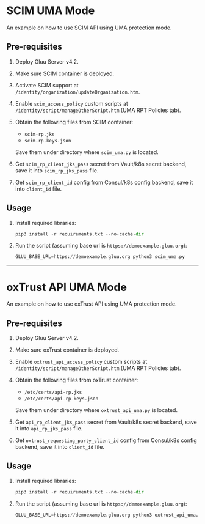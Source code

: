 # SCIM UMA Mode

An example on how to use SCIM API using UMA protection mode.

## Pre-requisites

1.  Deploy Gluu Server v4.2.
1.  Make sure SCIM container is deployed.
1.  Activate SCIM support at `/identity/organization/updateOrganization.htm`.
1.  Enable `scim_access_policy` custom scripts at `/identity/script/manageOtherScript.htm` (UMA RPT Policies tab).
1.  Obtain the following files from SCIM container:

    - `scim-rp.jks`
    - `scim-rp-keys.json`

    Save them under directory where `scim_uma.py` is located.

1.  Get `scim_rp_client_jks_pass` secret from Vault/k8s secret backend, save it into `scim_rp_jks_pass` file.
1.  Get `scim_rp_client_id` config from Consul/k8s config backend, save it into `client_id` file.

## Usage

1.  Install required libraries:

    ```python
    pip3 install -r requirements.txt --no-cache-dir
    ```

2.  Run the script (assuming base url is `https://demoexample.gluu.org`):

    ```python
    GLUU_BASE_URL=https://demoexample.gluu.org python3 scim_uma.py
    ```

---

# oxTrust API UMA Mode

An example on how to use oxTrust API using UMA protection mode.

## Pre-requisites

1.  Deploy Gluu Server v4.2.
1.  Make sure oxTrust container is deployed.
1.  Enable `oxtrust_api_access_policy` custom scripts at `/identity/script/manageOtherScript.htm` (UMA RPT Policies tab).
1.  Obtain the following files from oxTrust container:

    - `/etc/certs/api-rp.jks`
    - `/etc/certs/api-rp-keys.json`

    Save them under directory where `oxtrust_api_uma.py` is located.

1.  Get `api_rp_client_jks_pass` secret from Vault/k8s secret backend, save it into `api_rp_jks_pass` file.
1.  Get `oxtrust_requesting_party_client_id` config from Consul/k8s config backend, save it into `client_id` file.

## Usage

1.  Install required libraries:

    ```python
    pip3 install -r requirements.txt --no-cache-dir
    ```

2.  Run the script (assuming base url is `https://demoexample.gluu.org`):

    ```python
    GLUU_BASE_URL=https://demoexample.gluu.org python3 oxtrust_api_uma.py
    ```
